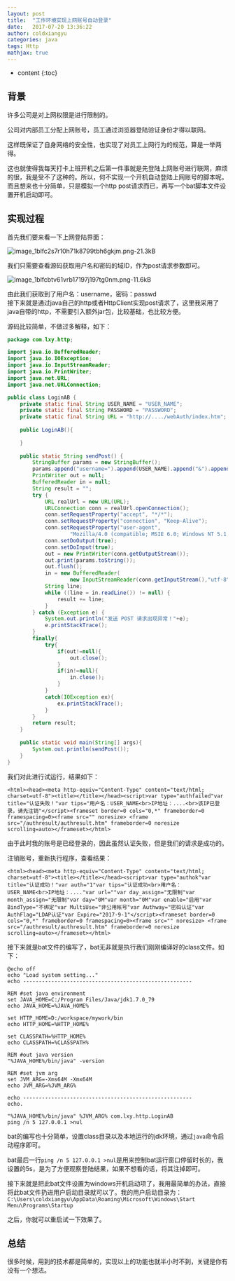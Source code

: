 ```yaml
---
layout: post
title:  "工作环境实现上网账号自动登录"
date:   2017-07-20 13:36:22
author: coldxiangyu
categories: java
tags: Http
mathjax: true
---
```


* content
{:toc}


## 背景

许多公司是对上网权限是进行限制的。  

公司对内部员工分配上网账号，员工通过浏览器登陆验证身份才得以联网。  

这样既保证了自身网络的安全性，也实现了对员工上网行为的规范，算是一举两得。  

这也就使得我每天打卡上班开机之后第一件事就是先登陆上网账号进行联网，麻烦的很，我是受不了这种的。所以，何不实现一个开机自动登陆上网账号的脚本呢。而且想来也十分简单，只是模拟一个http post请求而已，再写一个bat脚本文件设置开机启动即可。  

## 实现过程

首先我们要来看一下上网登陆界面：  




![image_1blfc2s7r10h71k8799tbh6gkjm.png-21.3kB][1]  

我们只需要查看源码获取用户名和密码的域ID，作为post请求参数即可。  

![image_1blfcbtv61vrb17197j197tg0nm.png-11.6kB][2]  

由此我们获取到了用户名：username，密码：passwd  
接下来就是通过java自己的http或者HttpClient实现post请求了，这里我采用了java自带的http，不需要引入额外jar包，比较基础，也比较方便。  

源码比较简单，不做过多解释，如下：  

``` java
package com.lxy.http;

import java.io.BufferedReader;
import java.io.IOException;
import java.io.InputStreamReader;
import java.io.PrintWriter;
import java.net.URL;
import java.net.URLConnection;

public class LoginAB {
	private static final String USER_NAME = "USER_NAME";
	private static final String PASSWORD = "PASSWORD";
	private static final String URL = "http://..../webAuth/index.htm";
	
	public LoginAB(){
		
	}
	
    public static String sendPost() {
    	StringBuffer params = new StringBuffer();
		params.append("username=").append(USER_NAME).append("&").append("passwd=").append(PASSWORD);
        PrintWriter out = null;
        BufferedReader in = null;
        String result = "";
        try {
            URL realUrl = new URL(URL);
            URLConnection conn = realUrl.openConnection();
            conn.setRequestProperty("accept", "*/*");
            conn.setRequestProperty("connection", "Keep-Alive");
            conn.setRequestProperty("user-agent",
                    "Mozilla/4.0 (compatible; MSIE 6.0; Windows NT 5.1;SV1)");
            conn.setDoOutput(true);
            conn.setDoInput(true);
            out = new PrintWriter(conn.getOutputStream());
            out.print(params.toString());
            out.flush();
            in = new BufferedReader(
                    new InputStreamReader(conn.getInputStream(),"utf-8"));
            String line;
            while ((line = in.readLine()) != null) {
                result += line;
            }
        } catch (Exception e) {
            System.out.println("发送 POST 请求出现异常！"+e);
            e.printStackTrace();
        }
        finally{
            try{
                if(out!=null){
                    out.close();
                }
                if(in!=null){
                    in.close();
                }
            }
            catch(IOException ex){
                ex.printStackTrace();
            }
        }
        return result;
    }    
    
	public static void main(String[] args){
		System.out.println(sendPost());
	}
}

```
我们对此进行试运行，结果如下：  
```
<html><head><meta http-equiv="Content-Type" content="text/html; charset=utf-8"><title></title></head><script>var type="authfailed"var title="认证失败！"var tips="用户名：USER_NAME<br>IP地址：....<br>该IP已登录，请先注销"</script><frameset border=0 cols="0,*" frameborder=0 framespacing=0><frame src="" noresize> <frame src="/authresult/authresult.htm" frameborder=0 noresize scrolling=auto></frameset></html>
```
由于此时我的账号是已经登录的，因此虽然认证失败，但是我们的请求是成功的。  

注销账号，重新执行程序，查看结果：  

```
<html><head><meta http-equiv="Content-Type" content="text/html; charset=utf-8"><title></title></head><script>var type="authok"var title="认证成功！"var auth="1"var tips="认证成功<br>用户名：USER_NAME<br>IP地址：...."var url=""var day_assign="无限制"var month_assign="无限制"var day="0M"var month="0M"var enable="启用"var BindType="不绑定"var MultiUse="非公用帐号"var Authway="密码认证"var AuthFlag="LDAP认证"var Expire="2017-9-1"</script><frameset border=0 cols="0,*" frameborder=0 framespacing=0><frame src="" noresize> <frame src="/authresult/authresult.htm" frameborder=0 noresize scrolling=auto></frameset></html>
```

接下来就是bat文件的编写了，bat无非就是执行我们刚刚编译好的class文件。如下：  
``` dos
@echo off
echo "Load system setting..."
echo ------------------------------------------------------

REM #set java environment
set JAVA_HOME=C:/Program Files/Java/jdk1.7.0_79
echo JAVA_HOME=%JAVA_HOME%

set HTTP_HOME=D:/workspace/mywork/bin
echo HTTP_HOME=%HTTP_HOME%

set CLASSPATH=%HTTP_HOME%
echo CLASSPATH=%CLASSPATH%

REM #out java version
"%JAVA_HOME%/bin/java" -version

REM #set jvm arg
set JVM_ARG=-Xms64M -Xmx64M
echo JVM_ARG=%JVM_ARG%

echo ------------------------------------------------------
echo.

"%JAVA_HOME%/bin/java" %JVM_ARG% com.lxy.http.LoginAB
ping /n 5 127.0.0.1 >nul

```
bat的编写也十分简单，设置class目录以及本地运行的jdk环境，通过`java`命令启动程序即可。  

bat最后一行`ping /n 5 127.0.0.1 >nul`是用来控制bat运行窗口停留时长的，我设置的5s，是为了方便观察登陆结果，如果不想看的话，将其注掉即可。  

接下来就是把此bat文件设置为windows开机启动项了，我用最简单的办法，直接将此bat文件扔进用户启动目录就可以了。我的用户启动目录为：`C:\Users\coldxiangyu\AppData\Roaming\Microsoft\Windows\Start Menu\Programs\Startup`  

之后，你就可以重启试一下效果了。  

## 总结

很多时候，用到的技术都是简单的，实现以上的功能也就半小时不到，关键是你有没有一个想法。


  [1]: http://static.zybuluo.com/coldxiangyu/jpbb7hxj9t7p984db6iux0cn/image_1blfc2s7r10h71k8799tbh6gkjm.png
  [2]: http://static.zybuluo.com/coldxiangyu/54s4wxxxwqal0zunyro4jzcu/image_1blfcbtv61vrb17197j197tg0nm.png
